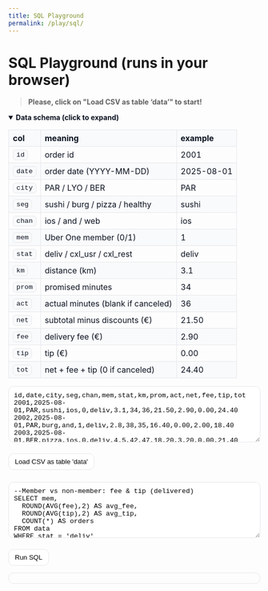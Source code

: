 ```yaml
---
title: SQL Playground
permalink: /play/sql/
---
```


# SQL Playground (runs in your browser)
> **Please, click on "Load CSV as table ‘data’" to start!**

<div class="schema" markdown="0">
<details open>
  <summary><strong>Data schema (click to expand)</strong></summary>
  <div style="margin:10px 0">
    <table>
      <thead><tr><th>col</th><th>meaning</th><th>example</th></tr></thead>
      <tbody>
        <tr><td><code>id</code></td><td>order id</td><td>2001</td></tr>
        <tr><td><code>date</code></td><td>order date (YYYY-MM-DD)</td><td>2025-08-01</td></tr>
        <tr><td><code>city</code></td><td>PAR / LYO / BER</td><td>PAR</td></tr>
        <tr><td><code>seg</code></td><td>sushi / burg / pizza / healthy</td><td>sushi</td></tr>
        <tr><td><code>chan</code></td><td>ios / and / web</td><td>ios</td></tr>
        <tr><td><code>mem</code></td><td>Uber One member (0/1)</td><td>1</td></tr>
        <tr><td><code>stat</code></td><td>deliv / cxl_usr / cxl_rest</td><td>deliv</td></tr>
        <tr><td><code>km</code></td><td>distance (km)</td><td>3.1</td></tr>
        <tr><td><code>prom</code></td><td>promised minutes</td><td>34</td></tr>
        <tr><td><code>act</code></td><td>actual minutes (blank if canceled)</td><td>36</td></tr>
        <tr><td><code>net</code></td><td>subtotal minus discounts (€)</td><td>21.50</td></tr>
        <tr><td><code>fee</code></td><td>delivery fee (€)</td><td>2.90</td></tr>
        <tr><td><code>tip</code></td><td>tip (€)</td><td>0.00</td></tr>
        <tr><td><code>tot</code></td><td>net + fee + tip (0 if canceled)</td><td>24.40</td></tr>
      </tbody>
    </table>
  </div>
</details>
</div>

<style>
/* ── Schema theme variables ───────────────────────────────────────────── */
.schema{
  --sch-text:        #0b1220;
  --sch-border:      #e5e7eb;
  --sch-head-bg:     #f8fafc;
  --sch-row-alt:     #f9fafb;   /* NEW: lighter alt row */
  --sch-code-bg:     #f9fafb;   /* NEW: very light pill */
  --sch-code-fg:     #0b1220;
  --sch-code-bd:     #e5e7eb;
}
html[data-theme="dark"] .schema{
  --sch-text:        #e8eef7;
  --sch-border:      #1f2937;
  --sch-head-bg:     #0f172a;
  --sch-row-alt:     #0e1625;
  --sch-code-bg:     #111827;   /* Dark pill */
  --sch-code-fg:     #e8eef7;
  --sch-code-bd:     #1f2937;
}

/* ── Table base ──────────────────────────────────────────────────────── */
.schema details > div table{ border-collapse:collapse; width:100% }
.schema details > div th,
.schema details > div td{
  border:1px solid var(--sch-border);
  padding:6px 8px;
  color:var(--sch-text);
}
.schema details > div thead th{
  background:var(--sch-head-bg);
  text-align:left;
}
.schema details > div tbody tr:nth-child(even){
  background:var(--sch-row-alt);
}

/* ── Inline code “pills” in the schema table only ─────────────────────── */
.schema td code{
  background:var(--sch-code-bg);
  color:var(--sch-code-fg);
  border:1px solid var(--sch-code-bd);
  padding:2px 6px;
  border-radius:6px;
  font-weight:500;                      /* lighter than before */
  font-family:ui-monospace,SFMono-Regular,Menlo,Monaco,Consolas,"Liberation Mono","Courier New",monospace;
}

/* Summary text readable in both themes */
.schema summary{ cursor:pointer; color:var(--sch-text); }
</style>




<textarea id="csv" rows="6" style="width:100%;max-width:760px">
id,date,city,seg,chan,mem,stat,km,prom,act,net,fee,tip,tot
2001,2025-08-01,PAR,sushi,ios,0,deliv,3.1,34,36,21.50,2.90,0.00,24.40
2002,2025-08-01,PAR,burg,and,1,deliv,2.8,38,35,16.40,0.00,2.00,18.40
2003,2025-08-01,BER,pizza,ios,0,deliv,4.5,42,47,18.20,3.20,0.00,21.40
2004,2025-08-01,LYO,healthy,web,0,deliv,3.9,37,33,24.10,2.50,1.00,27.60
2005,2025-08-01,BER,sushi,and,1,cxl_usr,0.0,30,,0.00,0.00,0.00,0.00
2006,2025-08-01,PAR,pizza,web,0,deliv,1.6,31,28,12.80,2.00,1.00,15.80
2007,2025-08-01,LYO,burg,ios,0,deliv,2.2,35,34,19.90,2.50,0.00,22.40
2008,2025-08-01,BER,healthy,web,1,deliv,5.2,41,40,28.30,0.00,3.00,31.30
2009,2025-08-02,PAR,sushi,web,0,deliv,3.0,34,32,22.40,2.90,0.00,25.30
2010,2025-08-02,BER,burg,and,0,deliv,4.1,40,44,17.60,3.20,1.00,21.80
2011,2025-08-02,LYO,pizza,ios,1,deliv,2.7,33,31,15.10,0.00,2.00,17.10
2012,2025-08-02,PAR,healthy,web,0,deliv,5.0,42,38,26.90,2.50,0.00,29.40
2013,2025-08-02,BER,sushi,ios,0,cxl_rest,0.0,29,,0.00,0.00,0.00,0.00
2014,2025-08-02,LYO,burg,and,0,deliv,3.2,36,39,18.70,2.50,0.00,21.20
2015,2025-08-02,PAR,pizza,web,1,deliv,1.9,31,33,13.50,0.00,1.00,14.50
2016,2025-08-02,BER,healthy,ios,0,deliv,4.8,40,41,27.80,3.00,2.00,32.80
2017,2025-08-03,PAR,sushi,ios,0,deliv,2.6,33,34,20.90,2.50,0.00,23.40
2018,2025-08-03,LYO,healthy,web,1,deliv,4.5,39,36,31.20,0.00,3.00,34.20
2019,2025-08-03,BER,pizza,and,0,deliv,5.5,43,47,19.40,3.20,0.00,22.60
2020,2025-08-03,PAR,burg,web,0,deliv,3.1,36,35,22.10,2.50,1.00,25.60
2021,2025-08-03,BER,sushi,ios,1,deliv,2.3,31,30,16.80,0.00,2.00,18.80
2022,2025-08-03,LYO,pizza,ios,0,cxl_usr,0.0,32,,0.00,0.00,0.00,0.00
2023,2025-08-03,PAR,healthy,and,0,deliv,4.2,40,43,29.50,3.00,0.00,32.50
2024,2025-08-03,BER,burg,web,0,deliv,3.8,37,39,18.30,3.00,1.00,22.30
2025,2025-08-04,PAR,pizza,ios,0,deliv,1.5,30,29,14.20,2.00,0.00,16.20
2026,2025-08-04,LYO,sushi,web,0,deliv,3.3,35,37,21.50,2.50,0.00,24.00
2027,2025-08-04,BER,healthy,and,1,deliv,5.0,41,40,33.40,0.00,4.00,37.40
2028,2025-08-04,PAR,burg,ios,0,deliv,2.0,34,36,19.10,2.50,1.00,22.60
2029,2025-08-04,LYO,pizza,web,0,deliv,2.4,32,34,15.80,2.00,0.00,17.80
2030,2025-08-04,BER,sushi,and,0,cxl_rest,0.0,30,,0.00,0.00,0.00,0.00
2031,2025-08-04,PAR,healthy,web,1,deliv,4.7,42,39,28.70,0.00,2.00,30.70
2032,2025-08-04,BER,burg,ios,0,deliv,3.9,38,37,17.90,3.00,0.00,20.90
2033,2025-08-05,PAR,sushi,and,0,deliv,3.0,33,35,22.60,3.00,0.00,25.60
2034,2025-08-05,LYO,burg,ios,1,deliv,2.2,35,31,19.50,0.00,2.00,21.50
2035,2025-08-05,BER,pizza,web,0,deliv,4.9,42,45,18.90,3.20,0.00,22.10
2036,2025-08-05,PAR,healthy,ios,0,deliv,4.5,40,41,27.20,2.80,2.00,32.00
2037,2025-08-05,BER,sushi,web,0,deliv,2.8,31,29,20.10,3.00,1.00,24.10
2038,2025-08-05,LYO,pizza,and,0,cxl_usr,0.0,32,,0.00,0.00,0.00,0.00
2039,2025-08-05,PAR,burg,web,0,deliv,3.6,36,38,21.30,2.50,0.00,23.80
2040,2025-08-05,BER,healthy,ios,1,deliv,5.3,41,40,32.40,0.00,3.00,35.40
2041,2025-08-06,PAR,pizza,web,0,deliv,2.0,31,33,13.80,2.00,0.00,15.80
2042,2025-08-06,LYO,sushi,ios,0,deliv,3.1,34,34,21.10,2.50,1.00,24.60
2043,2025-08-06,BER,burg,and,0,deliv,4.0,39,41,18.20,3.00,0.00,21.20
2044,2025-08-06,PAR,healthy,web,1,deliv,4.6,42,44,30.80,0.00,4.00,34.80
2045,2025-08-06,BER,pizza,ios,0,deliv,5.1,43,46,19.70,3.20,0.00,22.90
2046,2025-08-06,LYO,sushi,web,0,cxl_rest,0.0,30,,0.00,0.00,0.00,0.00
2047,2025-08-06,PAR,burg,and,0,deliv,3.3,36,35,20.50,2.50,1.00,24.00
2048,2025-08-06,BER,healthy,web,1,deliv,5.0,41,39,31.60,0.00,3.00,34.60


</textarea>
<button id="load">Load CSV as table 'data'</button>

<textarea id="sql" rows="6" style="width:100%;max-width:760px;margin-top:10px">--Member vs non-member: fee & tip (delivered)
SELECT mem,
  ROUND(AVG(fee),2) AS avg_fee,
  ROUND(AVG(tip),2) AS avg_tip,
  COUNT(*) AS orders
FROM data
WHERE stat = 'deliv'
GROUP BY mem;</textarea>

<button id="run">Run SQL</button>

<pre id="out" style="padding:10px;border:1px solid #e5e7eb;border-radius:10px;overflow:auto;white-space:pre-wrap"></pre>

<style>
/* Light mode: use Cayman defaults (already good). Just minor polish */
#csv, #sql {
  font-family: ui-monospace, SFMono-Regular, Menlo, Monaco, Consolas, "Liberation Mono", "Courier New", monospace;
  padding: 10px;
  border: 1px solid #e5e7eb;
  border-radius: 10px;
}
#load, #run {
  margin-top: 8px;
  padding: 8px 12px;
  border: 1px solid #e5e7eb;
  border-radius: 10px;
  background: #fff;
  cursor: pointer;
}
#load:hover, #run:hover { background: #f8fafc; }

/* Dark mode overrides — ONLY when html[data-theme="dark"] is set */
html[data-theme="dark"] #csv,
html[data-theme="dark"] #sql {
  background: #0f172a;
  color: #e8eef7;
  border-color: #1f2937;
}
html[data-theme="dark"] #csv::placeholder,
html[data-theme="dark"] #sql::placeholder {
  color: #9aa4b5;
}
html[data-theme="dark"] #load,
html[data-theme="dark"] #run {
  background: #0f172a;
  color: #e8eef7;
  border-color: #1f2937;
}
html[data-theme="dark"] #load:hover,
html[data-theme="dark"] #run:hover {
  background: #111827;
}
html[data-theme="dark"] #out {
  background: #0f172a !important;        /* beat inline light style */
  color: #e8eef7 !important;
  border-color: #1f2937 !important;
}

/* Accessible focus rings (both modes) */
#csv:focus, #sql:focus, #load:focus, #run:focus {
  outline: 2px solid #2563eb;
  outline-offset: 2px;
}
html[data-theme="dark"] #csv:focus,
html[data-theme="dark"] #sql:focus,
html[data-theme="dark"] #load:focus,
html[data-theme="dark"] #run:focus {
  outline-color: #93c5fd;
}
</style>

<script src="https://cdnjs.cloudflare.com/ajax/libs/sql.js/1.8.0/sql-wasm.js"></script>
<script>
(async function(){
  const SQL = await initSqlJs({ locateFile: f => 'https://cdnjs.cloudflare.com/ajax/libs/sql.js/1.8.0/' + f });
  const db = new SQL.Database();
  const out = document.getElementById('out');

  function csvToTable(csv){
    const lines = csv.trim().split(/\r?\n/).map(l => l.split(','));
    const headers = lines.shift();
    const cols = headers.map(h => h.trim().replace(/[^a-z0-9_]/gi,'_') + ' TEXT');
    db.run('DROP TABLE IF EXISTS data;');
    db.run('CREATE TABLE data (' + cols.join(',') + ');');
    const stmt = db.prepare('INSERT INTO data VALUES (' + headers.map(_ => '?').join(',') + ')');
    lines.forEach(row => stmt.run(row.map(x => x.trim())));
    stmt.free();
  }

  function run(sql){
    try {
      const res = db.exec(sql);
      if (!res.length){ out.textContent = '(no rows)'; return; }
      const { columns, values } = res[0];
      const rows = [columns.join('\t')].concat(values.map(v => v.join('\t'))).join('\n');
      out.textContent = rows;
    } catch (e) {
      out.textContent = e.message;
    }
  }

  document.getElementById('load').onclick = () => {
    csvToTable(document.getElementById('csv').value);
    out.textContent = 'Loaded table data';
    document.getElementById('run').click(); 
  };
  document.getElementById('run').onclick = () => run(document.getElementById('sql').value);
})();
</script>
